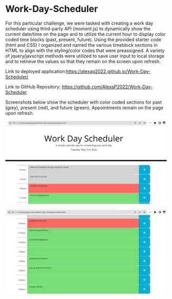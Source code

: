 # Work-Day-Scheduler
For this particular challenge, we were tasked with creating a work day scheduler using third-party API (moment.js) to dynamically show the current date/time on the page and to utilize the current hour to display color coded time blocks (past, present, future).  Using the provided starter code (html and CSS) I organized and named the various timeblock sections in HTML to align with the styling/color codes that were preassigned.  A variety of jquery/javscript methods were utilized to save user input to local storage and to retrieve the values so that they remain on the screen upon refresh. 

Link to deployed application:https://alexap2022.github.io/Work-Day-Scheduler/

Link to GitHub Repository: https://github.com/AlexaP2022/Work-Day-Scheduler

Screenshots below show the scheduler with color coded sections for past (grey), present (red), and future (green).  Appointments remain on the page upon refresh.

![ScreenShot](/screenshots/image%201.png)

![ScreenShot](/screenshots/image%202.png)
